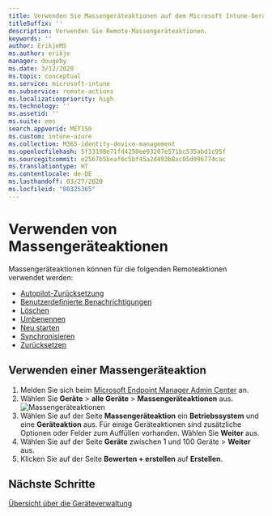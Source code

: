 ```yaml
---
title: Verwenden Sie Massengeräteaktionen auf dem Microsoft Intune-Gerät.
titleSuffix: ''
description: Verwenden Sie Remote-Massengeräteaktionen.
keywords: ''
author: ErikjeMS
ms.author: erikje
manager: dougeby
ms.date: 3/12/2020
ms.topic: conceptual
ms.service: microsoft-intune
ms.subservice: remote-actions
ms.localizationpriority: high
ms.technology: ''
ms.assetid: ''
ms.suite: ems
search.appverid: MET150
ms.custom: intune-azure
ms.collection: M365-identity-device-management
ms.openlocfilehash: 5f33198e71fd4250ee93207e571bc535abd1c95f
ms.sourcegitcommit: e2567b5beaf6c5bf45a2d493b8ac05d996774cac
ms.translationtype: HT
ms.contentlocale: de-DE
ms.lasthandoff: 03/27/2020
ms.locfileid: "80325365"
---
```

# <a name="use-bulk-device-actions"></a>Verwenden von Massengeräteaktionen

Massengeräteaktionen können für die folgenden Remoteaktionen verwendet werden:
- [Autopilot-Zurücksetzung](https://docs.microsoft.com/windows/deployment/windows-autopilot/windows-autopilot-reset#reset-devices-with-remote-windows-autopilot-reset)
- [Benutzerdefinierte Benachrichtigungen](custom-notifications.md#send-a-custom-notification-to-a-single-device)
- [Löschen](devices-wipe.md#delete-devices-from-the-intune-portal)
- [Umbenennen](device-rename.md)
- [Neu starten](device-restart.md)
- [Synchronisieren](device-sync.md)
- [Zurücksetzen](devices-wipe.md#wipe)

## <a name="use-a-bulk-device-action"></a>Verwenden einer Massengeräteaktion

1. Melden Sie sich beim [Microsoft Endpoint Manager Admin Center](https://go.microsoft.com/fwlink/?linkid=2109431) an.
2. Wählen Sie **Geräte** > **alle Geräte** > **Massengeräteaktionen** aus.
![Massengeräteaktionen](./media/bulk-device-actions/bulk-device-actions.png)
3. Wählen Sie auf der Seite **Massengeräteaktion** ein **Betriebssystem** und eine **Geräteaktion** aus. Für einige Geräteaktionen sind zusätzliche Optionen oder Felder zum Auffüllen vorhanden. Wählen Sie **Weiter** aus.
4. Wählen Sie auf der Seite **Geräte** zwischen 1 und 100 Geräte > **Weiter** aus.
5. Klicken Sie auf der Seite **Bewerten + erstellen** auf **Erstellen**.

## <a name="next-steps"></a>Nächste Schritte
[Übersicht über die Geräteverwaltung](device-management.md)
